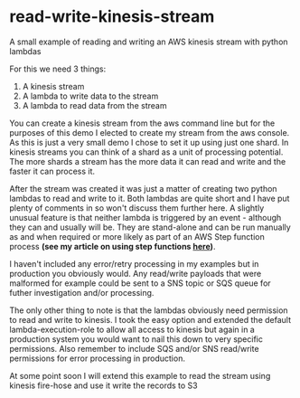 # read-write-kinesis-stream

A small example of reading and writing  an AWS kinesis stream with python lambdas

For this we need 3 things:

1) A kinesis stream
2) A lambda to write data to the stream
3) A lambda to read data from the stream

You can create a kinesis stream from the aws command line but for the purposes of this demo I elected to create my
stream from the aws console. As this is just a very small demo I chose to set it up using just one shard. In kinesis streams 
you can think of a shard as a unit of processing potential. The more shards a stream has the more data it can read and write
and the faster it can process it. 

After the stream was created it was just a matter of creating two python lambdas to read and write to it. Both lambdas are quite short
and I have put plenty of comments in so won't discuss them further here. A slightly unusual feature is that neither lambda is triggered 
by an event - although they can and usually will be. They are stand-alone and can be run manually as and when required or more likely as 
part of an AWS Step function process __(see my article on using step functions [here](https://github.com/taupirho/using-aws-step))__.

I haven't included any error/retry processing in my examples but in production you obviously would. Any read/write payloads
that were malformed for example could be sent to a SNS topic or SQS queue for futher investigation and/or processing.

The only other thing to note is that the lambdas obviously need permission to read and write to kinesis. I took the 
easy option and extended the default lambda-execution-role to allow all access to kinesis but again in a production system you would want 
to nail this down to very specific permissions. Also remember to include SQS and/or SNS read/write permissions for error processing 
in production.

At some point soon I will extend this example to read the stream using kinesis fire-hose and use it write the records to S3

